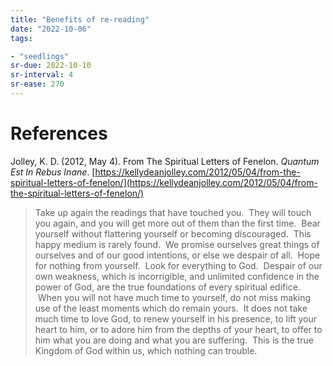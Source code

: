 ```yaml
---
title: "Benefits of re-reading"
date: "2022-10-06"
tags:

- "seedlings"
sr-due: 2022-10-10
sr-interval: 4
sr-ease: 270
---
```




# References

Jolley, K. D. (2012, May 4). From The Spiritual Letters of Fenelon. _Quantum Est In Rebus Inane_. [https://kellydeanjolley.com/2012/05/04/from-the-spiritual-letters-of-fenelon/](https://kellydeanjolley.com/2012/05/04/from-the-spiritual-letters-of-fenelon/)
>Take up again the readings that have touched you.  They will touch you again, and you will get more out of them than the first time.  Bear yourself without flattering yourself or becoming discouraged.  This happy medium is rarely found.  We promise ourselves great things of ourselves and of our good intentions, or else we despair of all.  Hope for nothing from yourself.  Look for everything to God.  Despair of our own weakness, which is incorrigible, and unlimited confidence in the power of God, are the true foundations of every spiritual edifice.  When you will not have much time to yourself, do not miss making use of the least moments which do remain yours.  It does not take much time to love God, to renew yourself in his presence, to lift your heart to him, or to adore him from the depths of your heart, to offer to him what you are doing and what you are suffering.  This is the true Kingdom of God within us, which nothing can trouble.